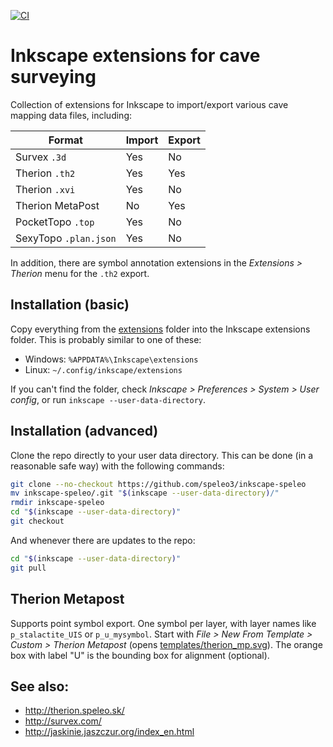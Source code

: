 [![CI](https://github.com/speleo3/inkscape-speleo/workflows/CI/badge.svg)](https://github.com/speleo3/inkscape-speleo/actions)

# Inkscape extensions for cave surveying

Collection of extensions for Inkscape to import/export various cave mapping data files, including:

| Format                | Import | Export  |
| --------------------- | ------ | ------- |
| Survex `.3d`          | Yes    | No      |
| Therion `.th2`        | Yes    | Yes     |
| Therion `.xvi`        | Yes    | No      |
| Therion MetaPost      | No     | Yes     |
| PocketTopo `.top`     | Yes    | No      |
| SexyTopo `.plan.json` | Yes    | No      |

In addition, there are symbol annotation extensions in the
_Extensions > Therion_ menu for the `.th2` export.

## Installation (basic)

Copy everything from the [extensions](extensions) folder into the Inkscape extensions folder. This is probably similar to one of these:

* Windows: `%APPDATA%\Inkscape\extensions`
* Linux: `~/.config/inkscape/extensions`

If you can't find the folder, check _Inkscape > Preferences > System > User config_, or run `inkscape --user-data-directory`.

## Installation (advanced)

Clone the repo directly to your user data directory. This can be done (in
a reasonable safe way) with the following commands:

```sh
git clone --no-checkout https://github.com/speleo3/inkscape-speleo
mv inkscape-speleo/.git "$(inkscape --user-data-directory)/"
rmdir inkscape-speleo
cd "$(inkscape --user-data-directory)"
git checkout
```

And whenever there are updates to the repo:

```sh
cd "$(inkscape --user-data-directory)"
git pull
```

## Therion Metapost

Supports point symbol export. One symbol per layer, with layer names like
`p_stalactite_UIS` or `p_u_mysymbol`. Start with _File > New From Template >
Custom > Therion Metapost_ (opens
[templates/therion_mp.svg](templates/therion_mp.svg)). The orange box with label "U" is the bounding box for alignment (optional).

## See also:

* http://therion.speleo.sk/
* http://survex.com/
* http://jaskinie.jaszczur.org/index_en.html
